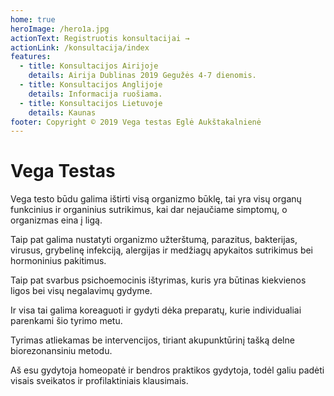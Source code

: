 ```yaml
---
home: true
heroImage: /hero1a.jpg
actionText: Registruotis konsultacijai →
actionLink: /konsultacija/index
features:
  - title: Konsultacijos Airijoje
    details: Airija Dublinas 2019 Gegužės 4-7 dienomis.
  - title: Konsultacijos Anglijoje
    details: Informacija ruošiama.
  - title: Konsultacijos Lietuvoje
    details: Kaunas
footer: Copyright © 2019 Vega testas Eglė Aukštakalnienė
---
```


# Vega Testas

Vega testo būdu galima ištirti visą organizmo būklę, tai yra visų organų funkcinius ir organinius sutrikimus, kai dar nejaučiame simptomų, o organizmas eina į ligą.

Taip pat galima nustatyti organizmo užterštumą, parazitus, bakterijas, virusus, grybelinę infekciją, alergijas ir medžiagų apykaitos sutrikimus bei hormoninius pakitimus.

Taip pat svarbus psichoemocinis ištyrimas, kuris yra būtinas kiekvienos ligos bei visų negalavimų gydyme.

Ir visa tai galima koreaguoti ir gydyti dėka preparatų, kurie individualiai parenkami šio tyrimo metu.

Tyrimas atliekamas be intervencijos, tiriant akupunktūrinį tašką delne biorezonansiniu metodu.

Aš esu gydytoja homeopatė ir bendros praktikos gydytoja, todėl galiu padėti visais sveikatos ir profilaktiniais klausimais.

